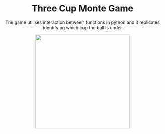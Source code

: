 <h1 align="center">Three Cup Monte Game</h1>
<p align="center">The game utilises interaction between functions in python and it replicates identifying which cup the ball is under</p>
<p align="center">
  <img src="https://github.com/user-attachments/assets/68608212-ee7c-4633-a9c3-72d56d9b73f1" width="300" height="300" />
</p>
